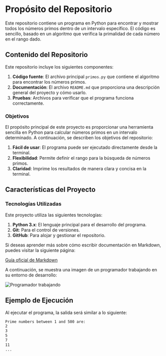# Propósito del Repositorio

Este repositorio contiene un programa en Python para encontrar y mostrar todos los números primos dentro de un intervalo específico. El código es sencillo, basado en un algoritmo que verifica la primalidad de cada número en el rango dado.

## Contenido del Repositorio

Este repositorio incluye los siguientes componentes:

1. **Código fuente**: El archivo principal `primos.py` que contiene el algoritmo para encontrar los números primos.
2. **Documentación**: El archivo `README.md` que proporciona una descripción general del proyecto y cómo usarlo.
3. **Pruebas**: Archivos para verificar que el programa funciona correctamente.

### Objetivos

El propósito principal de este proyecto es proporcionar una herramienta sencilla en Python para calcular números primos en un intervalo determinado. A continuación, se describen los objetivos del repositorio:

1. **Fácil de usar**: El programa puede ser ejecutado directamente desde la terminal.
2. **Flexibilidad**: Permite definir el rango para la búsqueda de números primos.
3. **Claridad**: Imprime los resultados de manera clara y concisa en la terminal.

## Características del Proyecto

### Tecnologías Utilizadas

Este proyecto utiliza las siguientes tecnologías:

1. **Python 3.x**: El lenguaje principal para el desarrollo del programa.
2. **Git**: Para el control de versiones.
3. **GitHub**: Para alojar y gestionar el repositorio.

Si deseas aprender más sobre cómo escribir documentación en Markdown, puedes visitar la siguiente página:

[Guía oficial de Markdown](https://www.markdownguide.org/)

A continuación, se muestra una imagen de un programador trabajando en su entorno de desarrollo:

![Programador trabajando](https://www.lanacion.com.ar/resizer/v2/potenciando-programadores-es-una-iniciativa-local-VQV3UUONR5EJNJUGNXZF2IGP3A.jpg?auth=090a49b5ceca8f981a102997d13190656d6cccefc17023f7f4048ffd39bdcc68&width=420&height=280&quality=70&smart=true)

## Ejemplo de Ejecución

Al ejecutar el programa, la salida será similar a lo siguiente:

```bash
Prime numbers between 1 and 500 are:
2
3
5
7
11
...

